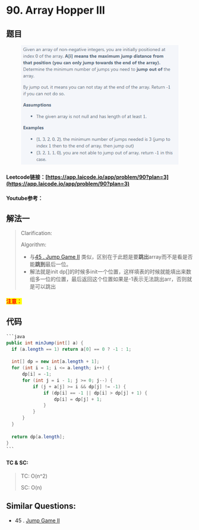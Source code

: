 # 90. Array Hopper III

## 题目

<figure><img src="../../.gitbook/assets/image (15) (1) (1).png" alt=""><figcaption></figcaption></figure>

#### Leetcode链接：[https://app.laicode.io/app/problem/90?plan=3](https://app.laicode.io/app/problem/90?plan=3)

#### Youtube参考：

## 解法一

> Clarification:&#x20;
>
> Algorithm:&#x20;
>
> * 与[45 . Jump Game II](../../leetcode/0-100-12/45.-jump-game-ii.md) 类似，区别在于此题是要**跳出**array而不是看是否能**跳到**最后一位。
> * 解法就是init dp\[]的时候多init一个位置，这样填表的时候就能填出来数组多一位的位置，最后返回这个位置如果是-1表示无法跳出arr，否则就是可以跳出

#### <mark style="color:red;">注意：</mark>

## 代码

````java
```java
public int minJump(int[] a) {
  if (a.length == 1) return a[0] == 0 ? -1 : 1;

  int[] dp = new int[a.length + 1];
  for (int i = 1; i <= a.length; i++) {
      dp[i] = -1;
      for (int j = i - 1; j >= 0; j--) {
          if (j + a[j] >= i && dp[j] != -1) {
              if (dp[i] == -1 || dp[i] > dp[j] + 1) {
                  dp[i] = dp[j] + 1;
              }
          }
      }
  }

  return dp[a.length];
}
```
````

#### TC & SC:&#x20;

> TC: O(n^2)
>
> SC: O(n)

## **Similar Questions:**&#x20;

* 45 . [Jump Game II](../../leetcode/0-100-12/45.-jump-game-ii.md)
